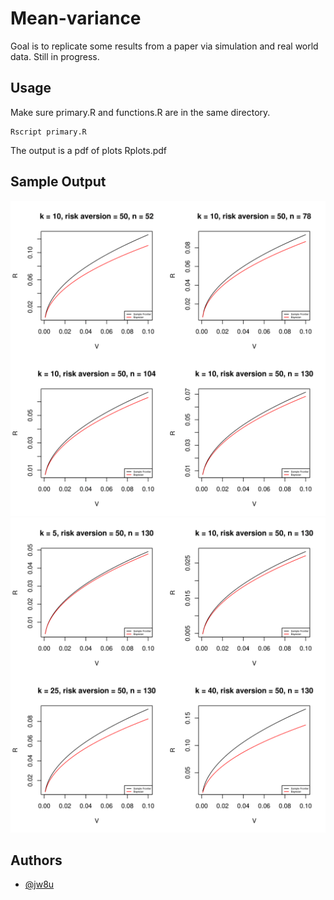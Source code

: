 # Mean-variance 

Goal is to replicate some results from a paper via simulation and real world data. Still in progress.

## Usage

Make sure primary.R and functions.R are in the same directory.
```
Rscript primary.R
```
The output is a pdf of plots Rplots.pdf 

## Sample Output
![alt text](Rplots-1.png)
![alt text](Rplots-2.png)

## Authors

- [@jw8u](https://www.github.com/jw8u)
